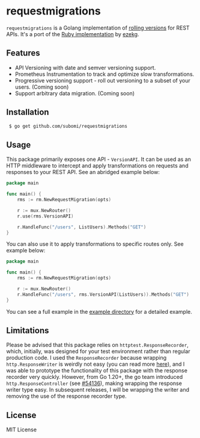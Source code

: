 # requestmigrations
`requestmigrations` is a Golang implementation of [rolling versions](https://stripe.com/blog/api-versioning) for REST APIs. It's a port of the [Ruby implementation](https://github.com/keygen-sh/request_migrations) by [ezekg](https://github.com/ezekg).

## Features
- API Versioning with date and semver versioning support.
- Prometheus Instrumentation to track and optimize slow transformations.
- Progressive versioning support - roll out versioning to a subset of your users. (Coming soon)
- Support arbitrary data migration. (Coming soon)

## Installation
```bash
 $ go get github.com/subomi/requestmigrations 
```

## Usage
This package primarily exposes one API - `VersionAPI`. It can be used as an HTTP middleware to intercept and apply transformations on requests and responses to your REST API. See an abridged example below:
```go 
package main

func main() {
    rms := rm.NewRequestMigration(opts)

    r := mux.NewRouter()
    r.use(rms.VersionAPI)

    r.HandleFunc("/users", ListUsers).Methods("GET")
}
```

You can also use it to apply transformations to specific routes only. See example below:
```go
package main

func main() {
    rms := rm.NewRequestMigration(opts)

    r := mux.NewRouter()
    r.HandleFunc("/users", rms.VersionAPI(ListUsers)).Methods("GET")
}
```

You can see a full example in the [example directory](https://github.com/subomi/requestmigrations/tree/main/example) for a detailed example.

## Limitations
Please be advised that this package relies on `httptest.ResponseRecorder`, which, initially, was designed for your test environment rather than regular production code. I used the `ResponseRecorder` because wrapping `http.ResponseWriter` is weirdly not easy (you can read more [here](https://github.com/felixge/httpsnoop#why-this-package-exists)), and I was able to prototype the functionality of this package with the response recorder very quickly. However, from Go 1.20+, the go team introduced `http.ResponseController` (see [#54136](https://github.com/golang/go/issues/54136)), making wrapping the response writer type easy. In subsequent releases, I will be wrapping the writer and removing the use of the response recorder type.

## License
MIT License
